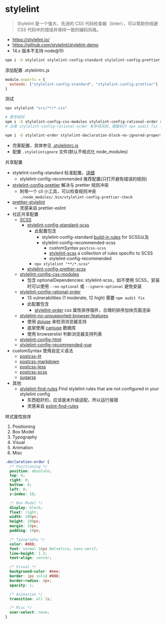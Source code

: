 # stylelint

> Stylelint 是一个强大、先进的 CSS 代码检查器（linter），可以帮助你规避 CSS 代码中的错误并保持一致的编码风格。

- <https://stylelint.io/>
- https://github.com/stylelint/stylelint-demo
- 14.x 版本不支持 node@10

```bash
npm i -D stylelint stylelint-config-standard stylelint-config-prettier
```

添加配置 .stylelintrc.js

```js
module.exports = {
  extends: ["stylelint-config-standard", "stylelint-config-prettier"]
}
```

测试

```bash
npx stylelint "src/**/*.css"

# 更多规则
npm i -D stylelint-config-css-modules stylelint-config-rational-order stylelint-no-unsupported-browser-features
# 注意 stylelint-config-rational-order 有多项风险，需要执行 npx audit fix --force

npm i -D stylelint-order stylelint-declaration-block-no-ignored-properties
```

- 完善配置，具体参见 [.stylelintrc.js](./../.stylelintrc.js)
- 配置 `.stylelintignore` 文件(默认不格式化 node_modules)

共享配置

- stylelint-config-standard 标准配置，[详细](https://stylelint.io/user-guide/configure#extends)
  - stylelint-config-recommended 推荐配置(只打开避免错误的规则)
- [stylelint-config-prettier](https://www.npmjs.com/package/stylelint-config-prettier) 解决与 prettier 规则冲突
  - 附带一个 cli 小工具，可以检查规则冲突 `./node_modules/.bin/stylelint-config-prettier-check`
- [prettier-stylelint](https://github.com/hugomrdias/prettier-stylelint)
  - 灵感来自 prettier-eslint
- 社区共享配置
  - [SCSS](https://sass-lang.com/)
    - [stylelint-config-standard-scss](https://www.npmjs.com/package/stylelint-config-standard-scss)
      - 此配置包含
        - stylelint-config-standard [build-in rules](https://stylelint.io/user-guide/rules/list) for SCSS以及
        - stylelint-config-recommended-scss
          - customSyntax `postcss-scss`
          - [stylelint-scss](https://www.npmjs.com/package/stylelint-scss) a collection of rules specific to SCSS
          - stylelint-config-recommended
      - `npx stylelint "**/*.scss"`
    - [stylelint-config-prettier-scss](https://www.npmjs.com/package/stylelint-config-prettier-scss)
  - [stylelint-config-css-modules](https://www.npmjs.com/package/stylelint-config-css-modules)
    - 包含 optionalDependencies: stylelint-scss，如不使用 SCSS，安装时可以使用 `--no-optional` 或 `--ignore-optional` 避免安装
  - [stylelint-config-rational-order](https://www.npmjs.com/package/stylelint-config-rational-order)
    - 13 vulnerabilities (1 moderate, 12 high) 需要 `npm audit fix`
    - 此配置包含
      - [stylelint-order](https://www.npmjs.com/package/stylelint-order) css 属性排序插件，合理的排序加快页面渲染
  - [stylelint-no-unsupported-browser-features](https://www.npmjs.com/package/stylelint-no-unsupported-browser-features)
    - 使用 [doiuse](https://github.com/anandthakker/doiuse) 来检测浏览器支持
    - 底层使用 [caniuse](http://caniuse.com/) 数据库
    - 使用 browserslist 判断浏览器支持列表
  - [stylelint-config-html](https://www.npmjs.com/package/stylelint-config-html)
  - [stylelint-config-recommended-vue](https://www.npmjs.com/package/stylelint-config-recommended-vue)
- customSyntax 使用自定义语法
  - [postcss-lit](https://www.npmjs.com/package/postcss-lit)
  - [postcss-markdown](https://www.npmjs.com/package/postcss-markdown)
  - [postcss-less](https://www.npmjs.com/package/postcss-less)
  - [postcss-scss](https://www.npmjs.com/package/postcss-sass)
  - [sugarss](https://www.npmjs.com/package/sugarss)
- 其他
  - [stylelint-find-rules](https://github.com/alexilyaev/stylelint-find-rules) Find stylelint rules that are not configured in your stylelint config
    - 东西挺好的，应该是未升级适配，所以运行报错
    - 灵感来自 [eslint-find-rules](https://github.com/sarbbottam/eslint-find-rules)

样式属性排序

1. Positioning
2. Box Model
3. Typography
4. Visual
5. Animation
6. Misc

```css
.declaration-order {
  /* Positioning */
  position: absolute;
  top: 0;
  right: 0;
  bottom: 0;
  left: 0;
  z-index: 10;

  /* Box Model */
  display: block;
  float: right;
  width: 100px;
  height: 100px;
  margin: 10px;
  padding: 10px;

  /* Typography */
  color: #888;
  font: normal 16px Helvetica, sans-serif;
  line-height: 1.3;
  text-align: center;

  /* Visual */
  background-color: #eee;
  border: 1px solid #888;
  border-radius: 4px;
  opacity: 1;

  /* Animation */
  transition: all 1s;

  /* Misc */
  user-select: none;
}
```
